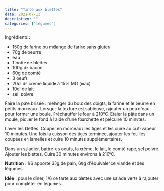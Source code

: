 ```yaml
---
title: "Tarte aux blettes"
date: 2021-07-13
description: ""
categories: ['légumes']
---
```


Ingrédients :
- 150g de farine ou mélange de farine sans gluten
- 70g de beurre
- eau
- 1 botte de blettes
- 100g de bacon
- 60g de comté
- 3 oeufs
- 20cl de crème liquide à 15% MG (max)
- 10cl de lait
- sel, poivre

Faire la pâte brisée : mélanger du bout des doigts, la farine et le beurre en petits morceaux.
Lorsque la texture est sableuse, rajouter un peu d'eau pour former une boule.
Préchauffer le four à 210°C.
Etaler la pâte dans un moule, piquer le fond à l'aide d'une fourchette et précuire 10 minutes.

Laver les blettes. Couper en morceaux les tiges et les cuire au cuit-vapeur 10 minutes.
Une fois la cuisson des tiges terminée, ajouter les feuilles coupées en lamelles et cuire 10 minutes supplémentaires.

Dans un saladier, battre les oeufs, la crème, le lait, le comté rapé, sel poivre. Ajouter les blettes.
Cuire 30 minutes environs à 210°C.

**Nutrition** : 1/6 apporte 30g de pain, 60g d'équivalence viande et des légumes.

**Idée** : pour le dîner, 1/6 de tarte aux blettes avec une salade verte à rajouter pour compléter en légumes.